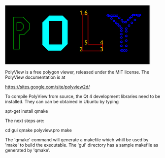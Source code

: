 ![ScreenShot](gui/pvLogo.png)

PolyView is a free polygon viewer, released under the MIT license. 
The PolyView documentation is at

https://sites.google.com/site/polyview2d/

To compile PolyView from source, the Qt 4 development libraries need to
be installed. They can can be obtained in Ubuntu by typing

apt-get install qmake

The next steps are:

cd gui
qmake polyview.pro 
make

The 'qmake' command will generate a makefile which whill be used by
'make' to build the executable. The 'gui' directory has a sample
makefile as generated by 'qmake'.
